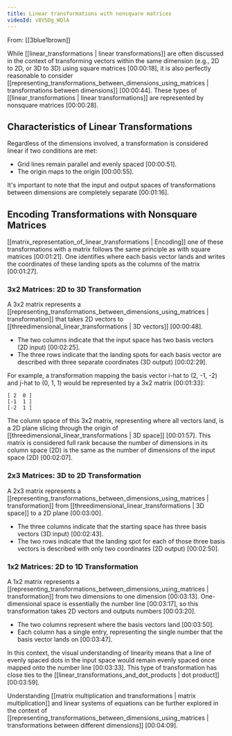 ```yaml
---
title: Linear transformations with nonsquare matrices
videoId: v8VSDg_WQlA
---
```


From: [[3blue1brown]] <br/> 

While [[linear_transformations | linear transformations]] are often discussed in the context of transforming vectors within the same dimension (e.g., 2D to 2D, or 3D to 3D) using square matrices <a class="yt-timestamp" data-t="00:00:18">[00:00:18]</a>, it is also perfectly reasonable to consider [[representing_transformations_between_dimensions_using_matrices | transformations between dimensions]] <a class="yt-timestamp" data-t="00:00:44">[00:00:44]</a>. These types of [[linear_transformations | linear transformations]] are represented by nonsquare matrices <a class="yt-timestamp" data-t="00:00:28">[00:00:28]</a>.

## Characteristics of Linear Transformations
Regardless of the dimensions involved, a transformation is considered linear if two conditions are met:
*   Grid lines remain parallel and evenly spaced <a class="yt-timestamp" data-t="00:00:51">[00:00:51]</a>.
*   The origin maps to the origin <a class="yt-timestamp" data-t="00:00:55">[00:00:55]</a>.

It's important to note that the input and output spaces of transformations between dimensions are completely separate <a class="yt-timestamp" data-t="00:01:16">[00:01:16]</a>.

## Encoding Transformations with Nonsquare Matrices
[[matrix_representation_of_linear_transformations | Encoding]] one of these transformations with a matrix follows the same principle as with square matrices <a class="yt-timestamp" data-t="00:01:21">[00:01:21]</a>. One identifies where each basis vector lands and writes the coordinates of these landing spots as the columns of the matrix <a class="yt-timestamp" data-t="00:01:27">[00:01:27]</a>.

### 3x2 Matrices: 2D to 3D Transformation
A 3x2 matrix represents a [[representing_transformations_between_dimensions_using_matrices | transformation]] that takes 2D vectors to [[threedimensional_linear_transformations | 3D vectors]] <a class="yt-timestamp" data-t="00:00:48">[00:00:48]</a>.
*   The two columns indicate that the input space has two basis vectors (2D input) <a class="yt-timestamp" data-t="00:02:25">[00:02:25]</a>.
*   The three rows indicate that the landing spots for each basis vector are described with three separate coordinates (3D output) <a class="yt-timestamp" data-t="00:02:29">[00:02:29]</a>.

For example, a transformation mapping the basis vector i-hat to (2, -1, -2) and j-hat to (0, 1, 1) would be represented by a 3x2 matrix <a class="yt-timestamp" data-t="00:01:33">[00:01:33]</a>:
```
[ 2  0 ]
[-1  1 ]
[-2  1 ]
```
The column space of this 3x2 matrix, representing where all vectors land, is a 2D plane slicing through the origin of [[threedimensional_linear_transformations | 3D space]] <a class="yt-timestamp" data-t="00:01:57">[00:01:57]</a>. This matrix is considered full rank because the number of dimensions in its column space (2D) is the same as the number of dimensions of the input space (2D) <a class="yt-timestamp" data-t="00:02:07">[00:02:07]</a>.

### 2x3 Matrices: 3D to 2D Transformation
A 2x3 matrix represents a [[representing_transformations_between_dimensions_using_matrices | transformation]] from [[threedimensional_linear_transformations | 3D space]] to a 2D plane <a class="yt-timestamp" data-t="00:03:00">[00:03:00]</a>.
*   The three columns indicate that the starting space has three basis vectors (3D input) <a class="yt-timestamp" data-t="00:02:43">[00:02:43]</a>.
*   The two rows indicate that the landing spot for each of those three basis vectors is described with only two coordinates (2D output) <a class="yt-timestamp" data-t="00:02:50">[00:02:50]</a>.

### 1x2 Matrices: 2D to 1D Transformation
A 1x2 matrix represents a [[representing_transformations_between_dimensions_using_matrices | transformation]] from two dimensions to one dimension <a class="yt-timestamp" data-t="00:03:13">[00:03:13]</a>. One-dimensional space is essentially the number line <a class="yt-timestamp" data-t="00:03:17">[00:03:17]</a>, so this transformation takes 2D vectors and outputs numbers <a class="yt-timestamp" data-t="00:03:20">[00:03:20]</a>.
*   The two columns represent where the basis vectors land <a class="yt-timestamp" data-t="00:03:50">[00:03:50]</a>.
*   Each column has a single entry, representing the single number that the basis vector lands on <a class="yt-timestamp" data-t="00:03:47">[00:03:47]</a>.

In this context, the visual understanding of linearity means that a line of evenly spaced dots in the input space would remain evenly spaced once mapped onto the number line <a class="yt-timestamp" data-t="00:03:33">[00:03:33]</a>. This type of transformation has close ties to the [[linear_transformations_and_dot_products | dot product]] <a class="yt-timestamp" data-t="00:03:59">[00:03:59]</a>.

Understanding [[matrix multiplication and transformations | matrix multiplication]] and linear systems of equations can be further explored in the context of [[representing_transformations_between_dimensions_using_matrices | transformations between different dimensions]] <a class="yt-timestamp" data-t="00:04:09">[00:04:09]</a>.